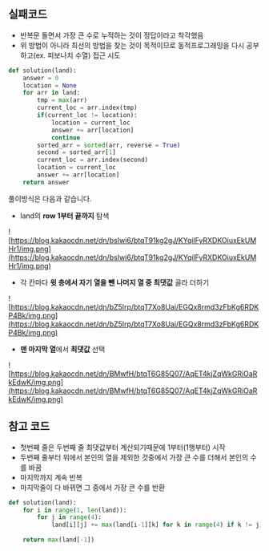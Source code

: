 ## 실패코드

- 반복문 돌면서 가장 큰 수로 누적하는 것이 정답이라고 착각했음
- 위 방법이 아니라 최선의 방법을 찾는 것이 목적이므로 동적프로그래밍을 다시 공부하고(ex. 피보나치 수열) 접근 시도

```python
def solution(land):
    answer = 0
    location = None
    for arr in land:
        tmp = max(arr)
        current_loc = arr.index(tmp)
        if(current_loc != location):
            location = current_loc
            answer += arr[location]
            continue
        sorted_arr = sorted(arr, reverse = True)
        second = sorted_arr[1]
        current_loc = arr.index(second)
        location = current_loc
        answer += arr[location]
    return answer
```

풀이방식은 다음과 같습니다.

- land의 **row 1부터 끝까지** 탐색

![https://blog.kakaocdn.net/dn/bsIwi6/btqT91kg2gJ/KYqilFyRXDKOiuxEkUMHr1/img.png](https://blog.kakaocdn.net/dn/bsIwi6/btqT91kg2gJ/KYqilFyRXDKOiuxEkUMHr1/img.png)

- 각 칸마다 **윗 층에서 자기 열을 뺀 나머지 열 중 최댓값** 골라 더하기

![https://blog.kakaocdn.net/dn/bZ5Irp/btqT7Xo8Uaj/EGQx8rmd3zFbKg6RDKP4Bk/img.png](https://blog.kakaocdn.net/dn/bZ5Irp/btqT7Xo8Uaj/EGQx8rmd3zFbKg6RDKP4Bk/img.png)

- **맨 마지막 열**에서 **최댓값** 선택

![https://blog.kakaocdn.net/dn/BMwfH/btqT6G85Q07/AqET4kjZqWkGRiOaRkEdwK/img.png](https://blog.kakaocdn.net/dn/BMwfH/btqT6G85Q07/AqET4kjZqWkGRiOaRkEdwK/img.png)

## 참고 코드

- 첫번째 줄은 두번째 줄 최댓값부터 계산되기때문에 1부터(1행부터) 시작
- 두번째 줄부터 위에서 본인의 열을 제외한 것중에서 가장 큰 수를 더해서 본인의 수를 바꿈
- 마지막까지 계속 반복
- 마지막줄이 다 바뀌면 그 중에서 가장 큰 수를 반환

```python
def solution(land):
    for i in range(1, len(land)):
        for j in range(4):
            land[i][j] += max(land[i-1][k] for k in range(4) if k != j)
    
    return max(land[-1])
```